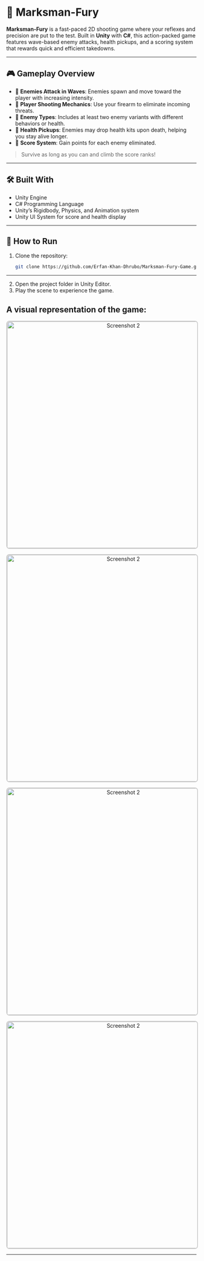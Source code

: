 # 🎯 Marksman-Fury

**Marksman-Fury** is a fast-paced 2D shooting game where your reflexes and precision are put to the test. Built in **Unity** with **C#**, this action-packed game features wave-based enemy attacks, health pickups, and a scoring system that rewards quick and efficient takedowns.


---

## 🎮 Gameplay Overview

- 👾 **Enemies Attack in Waves**: Enemies spawn and move toward the player with increasing intensity.
- 🔫 **Player Shooting Mechanics**: Use your firearm to eliminate incoming threats.
- 🧟 **Enemy Types**: Includes at least two enemy variants with different behaviors or health.
- 💉 **Health Pickups**: Enemies may drop health kits upon death, helping you stay alive longer.
- 🧠 **Score System**: Gain points for each enemy eliminated.

> Survive as long as you can and climb the score ranks!


---

## 🛠️ Built With

- Unity Engine  
- C# Programming Language  
- Unity’s Rigidbody, Physics, and Animation system  
- Unity UI System for score and health display

---

## 🚀 How to Run

1. Clone the repository:
   ```bash
   git clone https://github.com/Erfan-Khan-Dhrubo/Marksman-Fury-Game.git

---

2. Open the project folder in Unity Editor.
3. Play the scene to experience the game.

## A visual representation of the game:


<p align="center">
  <img src="./game visualization/Screenshot 1.png" alt="Screenshot 2" width="600" style="border: 2px solid #ccc; border-radius: 8px;">
</p>
<p align="center">
  <img src="./game visualization/Screenshot 2.png" alt="Screenshot 2" width="600" style="border: 2px solid #ccc; border-radius: 8px;">
</p>
<p align="center">
  <img src="./game visualization/Screenshot 3.png" alt="Screenshot 2" width="600" style="border: 2px solid #ccc; border-radius: 8px;">
</p>
<p align="center">
  <img src="./game visualization/Screenshot 4.png" alt="Screenshot 2" width="600" style="border: 2px solid #ccc; border-radius: 8px;">
</p>

---
